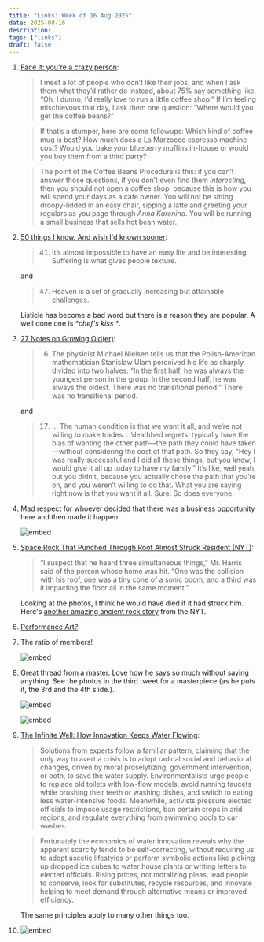 ```yaml
---
title: "Links: Week of 16 Aug 2025"
date: 2025-08-16
description: 
tags: ["links"]
draft: false
---
```


1. [Face it: you're a crazy person](https://www.experimental-history.com/p/face-it-youre-a-crazy-person): 
    > I meet a lot of people who don’t like their jobs, and when I ask them what they’d rather do instead, about 75% say something like, “Oh, I dunno, I’d really love to run a little coffee shop.” If I’m feeling mischievous that day, I ask them one question: “Where would you get the coffee beans?”

    > If that’s a stumper, here are some followups: Which kind of coffee mug is best? How much does a La Marzocco espresso machine cost? Would you bake your blueberry muffins in-house or would you buy them from a third party?

    > The point of the Coffee Beans Procedure is this: if you can’t answer those questions, if you don’t even find them _interesting_, then you should not open a coffee shop, because this is how you will spend your days as a cafe owner. You will not be sitting droopy-lidded in an easy chair, sipping a latte and greeting your regulars as you page through _Anna Karenina_. You will be running a small business that sells hot bean water.

2. [50 things I know. And wish I'd known sooner](https://usefulfictions.substack.com/p/50-things-i-know?r=3a7g0&triedRedirect=true): 
    
    > 41. It’s almost impossible to have an easy life and be interesting. Suffering is what gives people texture.

    and 
    
    > 47. Heaven is a set of gradually increasing but attainable challenges.

    Listicle has become a bad word but there is a reason they are popular. A well done one is _*chef's kiss *_. 

3. [27 Notes on Growing Old(er)](https://www.persuasion.community/p/27-notes-on-growing-older): 
    > 6. The physicist Michael Nielsen tells us that the Polish-American mathematician Stanislaw Ulam perceived his life as sharply divided into two halves: “In the first half, he was always the youngest person in the group. In the second half, he was always the oldest. There was no transitional period.” There was no transitional period.

    and 

    > 17. ... The human condition is that we want it all, and we’re not willing to make trades… ‘deathbed regrets’ typically have the bias of wanting the other path—the path they could have taken—without considering the cost of that path. So they say, “Hey I was really successful and I did all these things, but you know, I would give it all up today to have my family.” It’s like, well yeah, but you didn’t, because you actually chose the path that you’re on, and you weren’t willing to do that. What you are saying right now is that you want it all. Sure. So does everyone.

4. Mad respect for whoever decided that there was a business opportunity here and then made it happen.  

    ![embed](https://x.com/junkbondanalyst/status/1954520550362988867)
   

5. [Space Rock That Punched Through Roof Almost Struck Resident (NYT)](https://www.nytimes.com/2025/08/11/science/meteor-georgia-older-than-earth.html): 
    > “I suspect that he heard three simultaneous things,” Mr. Harris said of the person whose home was hit. “One was the collision with his roof, one was a tiny cone of a sonic boom, and a third was it impacting the floor all in the same moment.”

    Looking at the photos, I think he would have died if it had struck him. Here's [another amazing ancient rock story](https://www.nytimes.com/2025/08/15/us/arkansas-state-park-diamond-found-engagment-ring.html?) from the NYT. 

6. [Performance Art?](https://www.nytimes.com/2025/08/10/business/last-supper-joseph-awuah-darko.html)

7. The ratio of members!
    
    ![embed](https://x.com/reddit_lies/status/1954926000585716067)

8.  Great thread from a master. Love how he says so much without saying anything. See the photos in the third tweet for a masterpiece (as he puts it, the 3rd and the 4th slide.). 

    ![embed](https://x.com/dieworkwear/status/1955756224030630264)

    ![embed](https://x.com/dieworkwear/status/1955756255668265094)

9. [The Infinite Well: How Innovation Keeps Water Flowing](https://newsletter.humanprogress.org/p/the-infinite-well-how-innovation): 
    > Solutions from experts follow a familiar pattern, claiming that the only way to avert a crisis is to adopt radical social and behavioral changes, driven by moral proselytizing, government intervention, or both, to save the water supply. Environmentalists urge people to replace old toilets with low-flow models, avoid running faucets while brushing their teeth or washing dishes, and switch to eating less water-intensive foods. Meanwhile, activists pressure elected officials to impose usage restrictions, ban certain crops in arid regions, and regulate everything from swimming pools to car washes.

    > Fortunately the economics of water innovation reveals why the apparent scarcity tends to be self-correcting, without requiring us to adopt ascetic lifestyles or perform symbolic actions like picking up dropped ice cubes to water house plants or writing letters to elected officials. Rising prices, not moralizing pleas, lead people to conserve, look for substitutes, recycle resources, and innovate helping to meet demand through alternative means or improved efficiency.

    The same principles apply to many other things too. 

10. ![embed](https://x.com/therealcorpbro/status/1953558541929001060)
